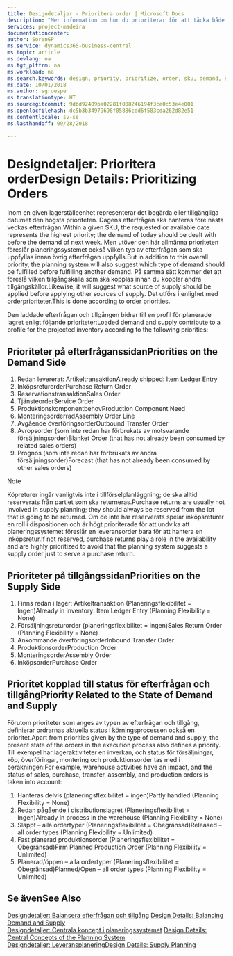```yaml
---
title: Designdetaljer - Prioritera order | Microsoft Docs
description: "Mer information om hur du prioriterar för att täcka både krav för efterfrågan och tillgång."
services: project-madeira
documentationcenter: 
author: SorenGP
ms.service: dynamics365-business-central
ms.topic: article
ms.devlang: na
ms.tgt_pltfrm: na
ms.workload: na
ms.search.keywords: design, priority, prioritize, order, sku, demand, supply
ms.date: 10/01/2018
ms.author: sgroespe
ms.translationtype: HT
ms.sourcegitcommit: 9dbd92409ba02281f008246194f3ce0c53e4e001
ms.openlocfilehash: dc5b3b34979698f05886cdd6f583cda262d82e51
ms.contentlocale: sv-se
ms.lasthandoff: 09/28/2018

---
```

# <a name="design-details-prioritizing-orders"></a><span data-ttu-id="8ed14-103">Designdetaljer: Prioritera order</span><span class="sxs-lookup"><span data-stu-id="8ed14-103">Design Details: Prioritizing Orders</span></span>
<span data-ttu-id="8ed14-104">Inom en given lagerställeenhet representerar det begärda eller tillgängliga datumet den högsta prioriteten. Dagens efterfrågan ska hanteras före nästa veckas efterfrågan.</span><span class="sxs-lookup"><span data-stu-id="8ed14-104">Within a given SKU, the requested or available date represents the highest priority; the demand of today should be dealt with before the demand of next week.</span></span> <span data-ttu-id="8ed14-105">Men utöver den här allmänna prioriteten föreslår planeringssystemet också vilken typ av efterfrågan som ska uppfyllas innan övrig efterfrågan uppfylls.</span><span class="sxs-lookup"><span data-stu-id="8ed14-105">But in addition to this overall priority, the planning system will also suggest which type of demand should be fulfilled before fulfilling another demand.</span></span> <span data-ttu-id="8ed14-106">På samma sätt kommer det att föreslå vilken tillgångskälla som ska kopplas innan du kopplar andra tillgångskällor.</span><span class="sxs-lookup"><span data-stu-id="8ed14-106">Likewise, it will suggest what source of supply should be applied before applying other sources of supply.</span></span> <span data-ttu-id="8ed14-107">Det utförs i enlighet med orderprioriteter.</span><span class="sxs-lookup"><span data-stu-id="8ed14-107">This is done according to order priorities.</span></span>  
  
<span data-ttu-id="8ed14-108">Den laddade efterfrågan och tillgången bidrar till en profil för planerade lagret enligt följande prioriteter:</span><span class="sxs-lookup"><span data-stu-id="8ed14-108">Loaded demand and supply contribute to a profile for the projected inventory according to the following priorities:</span></span>  
  
## <a name="priorities-on-the-demand-side"></a><span data-ttu-id="8ed14-109">Prioriteter på efterfråganssidan</span><span class="sxs-lookup"><span data-stu-id="8ed14-109">Priorities on the Demand Side</span></span>  
1. <span data-ttu-id="8ed14-110">Redan levererat: Artikeltransaktion</span><span class="sxs-lookup"><span data-stu-id="8ed14-110">Already shipped: Item Ledger Entry</span></span>  
2. <span data-ttu-id="8ed14-111">Inköpsreturorder</span><span class="sxs-lookup"><span data-stu-id="8ed14-111">Purchase Return Order</span></span>  
3. <span data-ttu-id="8ed14-112">Reservationstransaktion</span><span class="sxs-lookup"><span data-stu-id="8ed14-112">Sales Order</span></span>  
4. <span data-ttu-id="8ed14-113">Tjänsteorder</span><span class="sxs-lookup"><span data-stu-id="8ed14-113">Service Order</span></span>  
5. <span data-ttu-id="8ed14-114">Produktionskomponentbehov</span><span class="sxs-lookup"><span data-stu-id="8ed14-114">Production Component Need</span></span>  
6. <span data-ttu-id="8ed14-115">Monteringsorderrad</span><span class="sxs-lookup"><span data-stu-id="8ed14-115">Assembly Order Line</span></span>  
7. <span data-ttu-id="8ed14-116">Avgående överföringsorder</span><span class="sxs-lookup"><span data-stu-id="8ed14-116">Outbound Transfer Order</span></span>  
8. <span data-ttu-id="8ed14-117">Avropsorder (som inte redan har förbrukats av motsvarande försäljningsorder)</span><span class="sxs-lookup"><span data-stu-id="8ed14-117">Blanket Order (that has not already been consumed by related sales orders)</span></span>  
9. <span data-ttu-id="8ed14-118">Prognos (som inte redan har förbrukats av andra försäljningsorder)</span><span class="sxs-lookup"><span data-stu-id="8ed14-118">Forecast (that has not already been consumed by other sales orders)</span></span>  
  
> [!NOTE]  
>  <span data-ttu-id="8ed14-119">Köpreturer ingår vanligtvis inte i tillförselplanläggning; de ska alltid reserverats från partiet som ska returneras.</span><span class="sxs-lookup"><span data-stu-id="8ed14-119">Purchase returns are usually not involved in supply planning; they should always be reserved from the lot that is going to be returned.</span></span> <span data-ttu-id="8ed14-120">Om de inte har reserverats spelar inköpsreturer en roll i dispositionen och är högt prioriterade för att undvika att planeringssystemet föreslår en leveransorder bara för att hantera en inköpsretur.</span><span class="sxs-lookup"><span data-stu-id="8ed14-120">If not reserved, purchase returns play a role in the availability and are highly prioritized to avoid that the planning system suggests a supply order just to serve a purchase return.</span></span>  
  
## <a name="priorities-on-the-supply-side"></a><span data-ttu-id="8ed14-121">Prioriteter på tillgångssidan</span><span class="sxs-lookup"><span data-stu-id="8ed14-121">Priorities on the Supply Side</span></span>  
1. <span data-ttu-id="8ed14-122">Finns redan i lager: Artikeltransaktion (Planeringsflexibilitet = Ingen)</span><span class="sxs-lookup"><span data-stu-id="8ed14-122">Already in inventory: Item Ledger Entry (Planning Flexibility = None)</span></span>  
2. <span data-ttu-id="8ed14-123">Försäljningsreturorder (planeringsflexibilitet = ingen)</span><span class="sxs-lookup"><span data-stu-id="8ed14-123">Sales Return Order (Planning Flexibility = None)</span></span>  
3. <span data-ttu-id="8ed14-124">Ankommande överföringsorder</span><span class="sxs-lookup"><span data-stu-id="8ed14-124">Inbound Transfer Order</span></span>  
4. <span data-ttu-id="8ed14-125">Produktionsorder</span><span class="sxs-lookup"><span data-stu-id="8ed14-125">Production Order</span></span>  
5. <span data-ttu-id="8ed14-126">Monteringsorder</span><span class="sxs-lookup"><span data-stu-id="8ed14-126">Assembly Order</span></span>  
6. <span data-ttu-id="8ed14-127">Inköpsorder</span><span class="sxs-lookup"><span data-stu-id="8ed14-127">Purchase Order</span></span>  
  
## <a name="priority-related-to-the-state-of-demand-and-supply"></a><span data-ttu-id="8ed14-128">Prioritet kopplad till status för efterfrågan och tillgång</span><span class="sxs-lookup"><span data-stu-id="8ed14-128">Priority Related to the State of Demand and Supply</span></span>  
<span data-ttu-id="8ed14-129">Förutom prioriteter som anges av typen av efterfrågan och tillgång, definierar ordrarnas aktuella status i körningsprocessen också en prioritet.</span><span class="sxs-lookup"><span data-stu-id="8ed14-129">Apart from priorities given by the type of demand and supply, the present state of the orders in the execution process also defines a priority.</span></span> <span data-ttu-id="8ed14-130">Till exempel har lageraktiviteter en inverkan, och status för försäljningar, köp, överföringar, montering och produktionsorder tas med i beräkningen:</span><span class="sxs-lookup"><span data-stu-id="8ed14-130">For example, warehouse activities have an impact, and the status of sales, purchase, transfer, assembly, and production orders is taken into account:</span></span>  
  
1. <span data-ttu-id="8ed14-131">Hanteras delvis (planeringsflexibilitet = ingen)</span><span class="sxs-lookup"><span data-stu-id="8ed14-131">Partly handled (Planning Flexibility = None)</span></span>  
2. <span data-ttu-id="8ed14-132">Redan pågående i distributionslagret (Planeringsflexibilitet = Ingen)</span><span class="sxs-lookup"><span data-stu-id="8ed14-132">Already in process in the warehouse (Planning Flexibility = None)</span></span>  
3. <span data-ttu-id="8ed14-133">Släppt – alla ordertyper (Planeringsflexibilitet = Obegränsad)</span><span class="sxs-lookup"><span data-stu-id="8ed14-133">Released – all order types (Planning Flexibility = Unlimited)</span></span>  
4. <span data-ttu-id="8ed14-134">Fast planerad produktionsorder (Planeringsflexibilitet = Obegränsad)</span><span class="sxs-lookup"><span data-stu-id="8ed14-134">Firm Planned Production Order (Planning Flexibility = Unlimited)</span></span>  
5. <span data-ttu-id="8ed14-135">Planerad/öppen – alla ordertyper (Planeringsflexibilitet = Obegränsad)</span><span class="sxs-lookup"><span data-stu-id="8ed14-135">Planned/Open – all order types (Planning Flexibility = Unlimited)</span></span>  
  
## <a name="see-also"></a><span data-ttu-id="8ed14-136">Se även</span><span class="sxs-lookup"><span data-stu-id="8ed14-136">See Also</span></span>  
<span data-ttu-id="8ed14-137">[Designdetaljer: Balansera efterfrågan och tillgång](design-details-balancing-demand-and-supply.md) </span><span class="sxs-lookup"><span data-stu-id="8ed14-137">[Design Details: Balancing Demand and Supply](design-details-balancing-demand-and-supply.md) </span></span>  
<span data-ttu-id="8ed14-138">[Designdetaljer: Centrala koncept i planeringssystemet](design-details-central-concepts-of-the-planning-system.md) </span><span class="sxs-lookup"><span data-stu-id="8ed14-138">[Design Details: Central Concepts of the Planning System](design-details-central-concepts-of-the-planning-system.md) </span></span>  
[<span data-ttu-id="8ed14-139">Designdetaljer: Leveransplanering</span><span class="sxs-lookup"><span data-stu-id="8ed14-139">Design Details: Supply Planning</span></span>](design-details-supply-planning.md)
